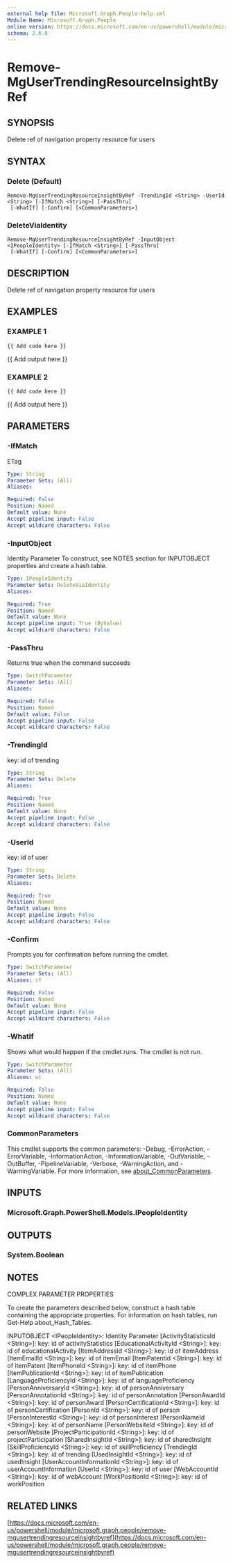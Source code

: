 ```yaml
---
external help file: Microsoft.Graph.People-help.xml
Module Name: Microsoft.Graph.People
online version: https://docs.microsoft.com/en-us/powershell/module/microsoft.graph.people/remove-mgusertrendingresourceinsightbyref
schema: 2.0.0
---
```


# Remove-MgUserTrendingResourceInsightByRef

## SYNOPSIS
Delete ref of navigation property resource for users

## SYNTAX

### Delete (Default)
```
Remove-MgUserTrendingResourceInsightByRef -TrendingId <String> -UserId <String> [-IfMatch <String>] [-PassThru]
 [-WhatIf] [-Confirm] [<CommonParameters>]
```

### DeleteViaIdentity
```
Remove-MgUserTrendingResourceInsightByRef -InputObject <IPeopleIdentity> [-IfMatch <String>] [-PassThru]
 [-WhatIf] [-Confirm] [<CommonParameters>]
```

## DESCRIPTION
Delete ref of navigation property resource for users

## EXAMPLES

### EXAMPLE 1
```
{{ Add code here }}
```

{{ Add output here }}

### EXAMPLE 2
```
{{ Add code here }}
```

{{ Add output here }}

## PARAMETERS

### -IfMatch
ETag

```yaml
Type: String
Parameter Sets: (All)
Aliases:

Required: False
Position: Named
Default value: None
Accept pipeline input: False
Accept wildcard characters: False
```

### -InputObject
Identity Parameter
To construct, see NOTES section for INPUTOBJECT properties and create a hash table.

```yaml
Type: IPeopleIdentity
Parameter Sets: DeleteViaIdentity
Aliases:

Required: True
Position: Named
Default value: None
Accept pipeline input: True (ByValue)
Accept wildcard characters: False
```

### -PassThru
Returns true when the command succeeds

```yaml
Type: SwitchParameter
Parameter Sets: (All)
Aliases:

Required: False
Position: Named
Default value: False
Accept pipeline input: False
Accept wildcard characters: False
```

### -TrendingId
key: id of trending

```yaml
Type: String
Parameter Sets: Delete
Aliases:

Required: True
Position: Named
Default value: None
Accept pipeline input: False
Accept wildcard characters: False
```

### -UserId
key: id of user

```yaml
Type: String
Parameter Sets: Delete
Aliases:

Required: True
Position: Named
Default value: None
Accept pipeline input: False
Accept wildcard characters: False
```

### -Confirm
Prompts you for confirmation before running the cmdlet.

```yaml
Type: SwitchParameter
Parameter Sets: (All)
Aliases: cf

Required: False
Position: Named
Default value: None
Accept pipeline input: False
Accept wildcard characters: False
```

### -WhatIf
Shows what would happen if the cmdlet runs.
The cmdlet is not run.

```yaml
Type: SwitchParameter
Parameter Sets: (All)
Aliases: wi

Required: False
Position: Named
Default value: None
Accept pipeline input: False
Accept wildcard characters: False
```

### CommonParameters
This cmdlet supports the common parameters: -Debug, -ErrorAction, -ErrorVariable, -InformationAction, -InformationVariable, -OutVariable, -OutBuffer, -PipelineVariable, -Verbose, -WarningAction, and -WarningVariable. For more information, see [about_CommonParameters](http://go.microsoft.com/fwlink/?LinkID=113216).

## INPUTS

### Microsoft.Graph.PowerShell.Models.IPeopleIdentity
## OUTPUTS

### System.Boolean
## NOTES
COMPLEX PARAMETER PROPERTIES

To create the parameters described below, construct a hash table containing the appropriate properties.
For information on hash tables, run Get-Help about_Hash_Tables.

INPUTOBJECT \<IPeopleIdentity\>: Identity Parameter
  \[ActivityStatisticsId \<String\>\]: key: id of activityStatistics
  \[EducationalActivityId \<String\>\]: key: id of educationalActivity
  \[ItemAddressId \<String\>\]: key: id of itemAddress
  \[ItemEmailId \<String\>\]: key: id of itemEmail
  \[ItemPatentId \<String\>\]: key: id of itemPatent
  \[ItemPhoneId \<String\>\]: key: id of itemPhone
  \[ItemPublicationId \<String\>\]: key: id of itemPublication
  \[LanguageProficiencyId \<String\>\]: key: id of languageProficiency
  \[PersonAnniversaryId \<String\>\]: key: id of personAnniversary
  \[PersonAnnotationId \<String\>\]: key: id of personAnnotation
  \[PersonAwardId \<String\>\]: key: id of personAward
  \[PersonCertificationId \<String\>\]: key: id of personCertification
  \[PersonId \<String\>\]: key: id of person
  \[PersonInterestId \<String\>\]: key: id of personInterest
  \[PersonNameId \<String\>\]: key: id of personName
  \[PersonWebsiteId \<String\>\]: key: id of personWebsite
  \[ProjectParticipationId \<String\>\]: key: id of projectParticipation
  \[SharedInsightId \<String\>\]: key: id of sharedInsight
  \[SkillProficiencyId \<String\>\]: key: id of skillProficiency
  \[TrendingId \<String\>\]: key: id of trending
  \[UsedInsightId \<String\>\]: key: id of usedInsight
  \[UserAccountInformationId \<String\>\]: key: id of userAccountInformation
  \[UserId \<String\>\]: key: id of user
  \[WebAccountId \<String\>\]: key: id of webAccount
  \[WorkPositionId \<String\>\]: key: id of workPosition

## RELATED LINKS

[https://docs.microsoft.com/en-us/powershell/module/microsoft.graph.people/remove-mgusertrendingresourceinsightbyref](https://docs.microsoft.com/en-us/powershell/module/microsoft.graph.people/remove-mgusertrendingresourceinsightbyref)

